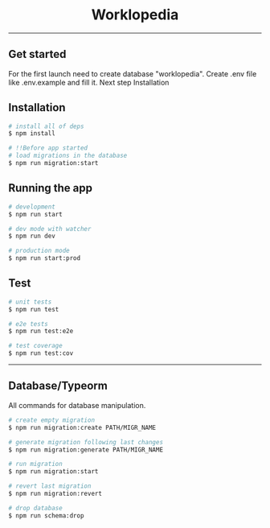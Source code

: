 <h1 align="center">
    Worklopedia
</h1>

<hr>

## Get started

For the first launch need to create database "worklopedia". 
Create .env file like .env.example and fill it. Next step Installation

## Installation

```bash
# install all of deps
$ npm install

# !!Before app started
# load migrations in the database
$ npm run migration:start
```

## Running the app

```bash
# development
$ npm run start

# dev mode with watcher
$ npm run dev

# production mode
$ npm run start:prod
```

## Test

```bash
# unit tests
$ npm run test

# e2e tests
$ npm run test:e2e

# test coverage
$ npm run test:cov
```
<hr>

## Database/Typeorm

All commands for database manipulation.

```bash
# create empty migration
$ npm run migration:create PATH/MIGR_NAME

# generate migration following last changes 
$ npm run migration:generate PATH/MIGR_NAME

# run migration
$ npm run migration:start

# revert last migration
$ npm run migration:revert

# drop database
$ npm run schema:drop
```

